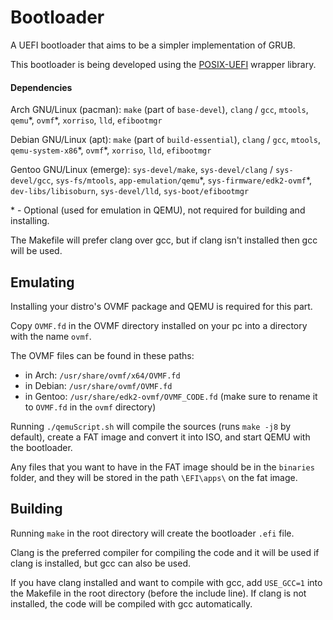 # Bootloader

A UEFI bootloader that aims to be a simpler implementation of GRUB.

This bootloader is being developed using the [POSIX-UEFI](https://gitlab.com/bztsrc/posix-uefi) wrapper library.


#### Dependencies

Arch GNU/Linux (pacman): `make` (part of `base-devel`), `clang` / `gcc`, `mtools`, `qemu`\*, `ovmf`\*, `xorriso`, `lld`, `efibootmgr`

Debian GNU/Linux (apt): `make` (part of `build-essential`), `clang` / `gcc`, `mtools`, `qemu-system-x86`\*, `ovmf`\*, `xorriso`, `lld`, `efibootmgr`

Gentoo GNU/Linux (emerge): `sys-devel/make`, `sys-devel/clang` / `sys-devel/gcc`, `sys-fs/mtools`, `app-emulation/qemu`\*, `sys-firmware/edk2-ovmf`\*, `dev-libs/libisoburn`, `sys-devel/lld`, `sys-boot/efibootmgr`

\* - Optional (used for emulation in QEMU), not required for building and installing.

The Makefile will prefer clang over gcc, but if clang isn't installed then gcc will be used.


## Emulating

Installing your distro's OVMF package and QEMU is required for this part.

Copy `OVMF.fd` in the OVMF directory installed on your pc into a directory with the name `ovmf`.

The OVMF files can be found in these paths:
- in Arch: `/usr/share/ovmf/x64/OVMF.fd` 
- in Debian: `/usr/share/ovmf/OVMF.fd`
- in Gentoo: `/usr/share/edk2-ovmf/OVMF_CODE.fd` (make sure to rename it to `OVMF.fd` in the `ovmf` directory)

Running `./qemuScript.sh` will compile the sources (runs `make -j8` by default), create a FAT image and convert it into ISO, and start QEMU with the bootloader.

Any files that you want to have in the FAT image should be in the `binaries` folder, and they will be stored in the path `\EFI\apps\` on the fat image.


## Building

Running `make` in the root directory will create the bootloader `.efi` file.

Clang is the preferred compiler for compiling the code and it will be used if clang is installed, but gcc can also be used. 

If you have clang installed and want to compile with gcc, add `USE_GCC=1` into the Makefile in the root directory (before the include line). If clang is not installed, the code will be compiled with gcc automatically.
